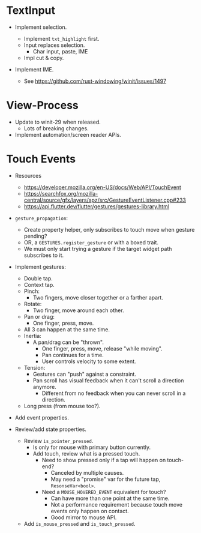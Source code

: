 # TextInput

* Implement selection.
    - Implement `txt_highlight` first.
    - Input replaces selection.
        - Char input, paste, IME
    - Impl cut & copy.

* Implement IME.
    - See https://github.com/rust-windowing/winit/issues/1497

# View-Process

* Update to winit-29 when released.
    - Lots of breaking changes.
* Implement automation/screen reader APIs.

# Touch Events

* Resources
    - https://developer.mozilla.org/en-US/docs/Web/API/TouchEvent
    - https://searchfox.org/mozilla-central/source/gfx/layers/apz/src/GestureEventListener.cpp#233
    - https://api.flutter.dev/flutter/gestures/gestures-library.html

* `gesture_propagation`:
    - Create property helper, only subscribes to touch move when gesture pending?
    - OR, a `GESTURES.register_gesture` or with a boxed trait.
    - We must only start trying a gesture if the target widget path subscribes to it.

* Implement gestures:
    - Double tap.
    - Context tap.
    - Pinch:
        - Two fingers, move closer together or a farther apart.
    - Rotate:
        - Two finger, move around each other.
    - Pan or drag:
        - One finger, press, move.
    - All 3 can happen at the same time.
    - Inertia:
        - A pan/drag can be "thrown".
            - One finger, press, move, release "while moving".
            - Pan continues for a time.
            - User controls velocity to some extent.
    - Tension:
        - Gestures can "push" against a constraint.
        - Pan scroll has visual feedback when it can't scroll a direction anymore.
            - Different from no feedback when you can never scroll in a direction.
    - Long press (from mouse too?).

* Add event properties.
* Review/add state properties.
    - Review `is_pointer_pressed`.
        - Is only for mouse with primary button currently.
        - Add touch, review what is a pressed touch.
            - Need to show pressed only if a tap will happen on touch-end?
                - Canceled by multiple causes.
                - May need a "promise" var for the future tap, `ResonseVar<bool>`.
            - Need a `MOUSE_HOVERED_EVENT` equivalent for touch?
                - Can have more than one point at the same time.
                - Not a performance requirement because touch move events only happen on contact.
                - Good mirror to mouse API.
    - Add `is_mouse_pressed` and `is_touch_pressed`.